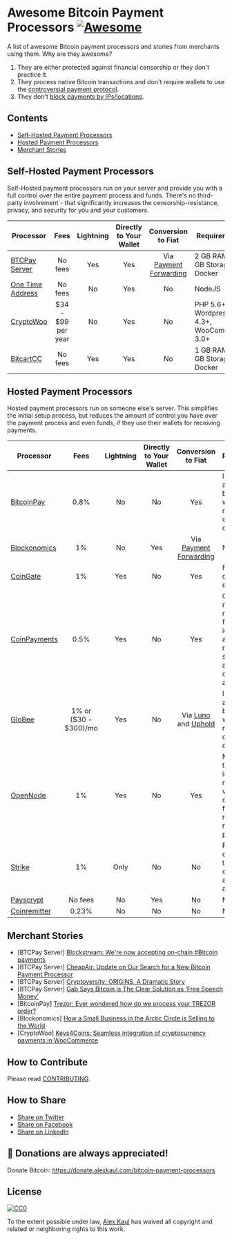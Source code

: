 # Awesome Bitcoin Payment Processors [![Awesome](https://awesome.re/badge-flat.svg)](https://awesome.re)

A list of awesome Bitcoin payment processors and stories from merchants using them. Why are they awesome?

1. They are either protected against financial censorship or they don't practice it.
2. They process native Bitcoin transactions and don't require wallets to use the [controversial payment protocol](https://blog.samouraiwallet.com/post/169222582782/bitpay-qr-codes-are-no-longer-valid-important).
3. They don't [block payments by IPs/locations](https://twitter.com/alex_kaul/status/1090211252331208705).

## Contents

- [Self-Hosted Payment Processors](#self-hosted-payment-processors)
- [Hosted Payment Processors](#hosted-payment-processors)
- [Merchant Stories](#merchant-stories)

## Self-Hosted Payment Processors

Self-Hosted payment processors run on your server and provide you with a full control over the entire payment process and funds. There's no third-party involvement - that significantly increases the censorship-resistance, privacy, and security for you and your customers. 

| Processor | Fees | Lightning | Directly to Your Wallet | Conversion to Fiat | Requirements |
| --------- |:----:|:---------:|:-----------------------:|:------------------:| ------------ |
| [BTCPay Server](https://btcpayserver.org/) | No fees | Yes | Yes | Via [Payment Forwarding](https://www.blockonomics.co/views/payment_forwarding.html) | 2 GB RAM, 80 GB Storage, Docker |
| [One Time Address](https://github.com/alexk111/One-Time-Address) | No fees | No | Yes | No | NodeJS |
| [CryptoWoo](https://www.cryptowoo.com/) | $34 - $99 per year | No | Yes | No | PHP 5.6+, Wordpress 4.3+, WooCommerce 3.0+ |
| [BitcartCC](https://bitcartcc.com) | No fees | Yes | Yes | No | 1 GB RAM, 10 GB Storage, Docker |

## Hosted Payment Processors

Hosted payment processors run on someone else's server. This simplifies the initial setup process, but reduces the amount of control you have over the payment process and even funds, if they use their wallets for receiving payments.

| Processor | Fees | Lightning | Directly to Your Wallet | Conversion to Fiat | Requirements |
| --------- |:----:|:---------:|:-----------------------:|:------------------:| ------------ |
| [BitcoinPay](https://www.bitcoinpay.com/en/) | 0.8% | No | No | Yes | Information about business / website. May require certain documents. |
| [Blockonomics](https://www.blockonomics.co/merchants) | 1% | No | Yes | Via [Payment Forwarding](https://www.blockonomics.co/views/payment_forwarding.html) | No |
| [CoinGate](https://coingate.com/accept-bitcoin) | 1% | Yes | No | Yes | Require certain documents. |
| [CoinPayments](https://www.coinpayments.net/) | 0.5% | Yes | No | Yes | On withdrawal may require a number of forms of identification and will require settlement of any outstanding amounts. |
| [GloBee](https://globee.com/) | 1% or ($30 - $300)/mo | Yes | No | Via [Luno](https://www.luno.com) and [Uphold](https://uphold.com/) | Information about business / website. May require certain documents. |
| [OpenNode](https://www.opennode.co/) | 1% | Yes | No | Yes | May require to verify identity. Also may require to verify details or sources of funds regarding received payments. |
| [Strike](https://strike.acinq.co/) | 1% | Only | No | No | For companies, the name of a company and a physical address. |
| [Payscrypt](https://payscrypt.com/) | No fees | No | Yes | No | No |
| [Coinremitter](https://coinremitter.com/) | 0.23% | No | No | No | No |

## Merchant Stories

- [BTCPay Server] [Blockstream: We're now accepting on-chain #Bitcoin payments](https://www.facebook.com/1052484058287964)
- [BTCPay Server] [CheapAir: Update on Our Search for a New Bitcoin Payment Processor](https://www.cheapair.com/blog/update-on-our-search-for-a-new-bitcoin-payment-processor/)
- [BTCPay Server] [Cryptoversity: ORIGINS, A Dramatic Story](https://youtu.be/S0difABxO3g)
- [BTCPay Server] [Gab Says Bitcoin is The Clear Solution as ‘Free Speech Money’](https://bitcoinist.com/free-speech-money-gab-bitcoin/)
- [BitcoinPay] [Trezor: Ever wondered how do we process your TREZOR order?](https://blog.trezor.io/trezor-shipping-process-delivery-dispatch-explained-order-logistics-58e45e25ee8)
- [Blockonomics] [How a Small Business in the Arctic Circle is Selling to the World](https://hackernoon.com/how-a-small-business-in-the-arctic-circle-is-selling-to-the-world-8dbe8d7f9fc4)
- [CryptoWoo] [Keys4Coins: Seamless integration of cryptocurrency payments in WooCommerce](https://www.keys4coins.com/cryptowoo-testimonial/)

## How to Contribute

Please read [CONTRIBUTING](https://github.com/alexk111/awesome-bitcoin-payment-processors/blob/master/CONTRIBUTING.md).

## How to Share

- [Share on Twitter](https://twitter.com/home?status=List%20of%20awesome%20bitcoin%20payment%20processors.%20https%3A%2F%2Fgithub.com%2Falexk111%2Fawesome-bitcoin-payment-processors%20%23bitcoin)
- [Share on Facebook](https://www.facebook.com/sharer/sharer.php?u=https%3A//github.com/alexk111/awesome-bitcoin-payment-processors)
- [Share on LinkedIn](https://www.linkedin.com/shareArticle?mini=true&url=https%3A//github.com/alexk111/awesome-bitcoin-payment-processors&title=List%20of%20awesome%20bitcoin%20payment%20processors&summary=&source=)

## 💝 Donations are always appreciated!

Donate Bitcoin: https://donate.alexkaul.com/bitcoin-payment-processors

## License

[![CC0](http://mirrors.creativecommons.org/presskit/buttons/88x31/svg/cc-zero.svg)](https://creativecommons.org/publicdomain/zero/1.0/)

To the extent possible under law, [Alex Kaul](https://github.com/alexk111) has waived all copyright and related or neighboring rights to this work.
